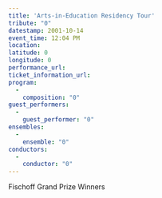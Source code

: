 ```yaml
---
title: 'Arts-in-Education Residency Tour'
tribute: "0"
datestamp: 2001-10-14
event_time: 12:04 PM
location: 
latitude: 0
longitude: 0
performance_url: 
ticket_information_url: 
program: 
  -
    composition: "0"
guest_performers: 
  -
    guest_performer: "0"
ensembles: 
  -
    ensemble: "0"
conductors: 
  -
    conductor: "0"
---
```

<p>Fischoff Grand Prize Winners</p>